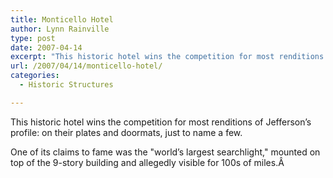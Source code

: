 ```yaml
---
title: Monticello Hotel
author: Lynn Rainville
type: post
date: 2007-04-14
excerpt: "This historic hotel wins the competition for most renditions of Jefferson's profile: on their plates and doormats, just to name a few. It began as a 21-foot deep pit, cost $800,000, and was originally slated to be called the James Monroe. Which Charlottesville hotel is it ?"
url: /2007/04/14/monticello-hotel/
categories:
  - Historic Structures

---
```

[](http://www.locohistory.org/blog/?attachment_id=95)This historic hotel wins the competition for most renditions of Jefferson&#8217;s profile: on their plates and doormats, just to name a few.

[](http://www.locohistory.org/blog/?attachment_id=96)

One of its claims to fame was the "world&#8217;s largest searchlight," mounted on top of the 9-story building and allegedly visible for 100s of miles.Â [](http://www.locohistory.org/blog/?attachment_id=97)

<br style="clear: both" />
